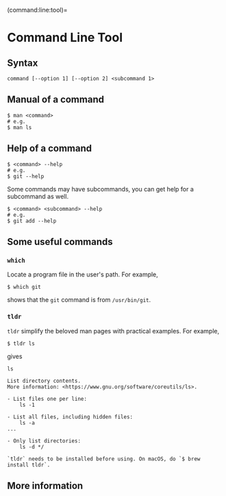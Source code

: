 (command:line:tool)=

# Command Line Tool

## Syntax

```
command [--option 1] [--option 2] <subcommand 1>
```

## Manual of a command

```
$ man <command>
# e.g.
$ man ls
```

## Help of a command

```
$ <command> --help
# e.g.
$ git --help
```

Some commands may have subcommands, you can get help for a subcommand as well.

```
$ <command> <subcommand> --help
# e.g.
$ git add --help
```

## Some useful commands

### `which`

Locate a program file in the user's path. For example,

```
$ which git
```

shows that the `git` command is from `/usr/bin/git`.

### `tldr`

`tldr` simplify the beloved man pages with practical examples. For example,

```
$ tldr ls
```

gives

```
ls

List directory contents.
More information: <https://www.gnu.org/software/coreutils/ls>.

- List files one per line:
    ls -1

- List all files, including hidden files:
    ls -a
...

- Only list directories:
    ls -d */
```

```{note}
`tldr` needs to be installed before using. On macOS, do `$ brew install tldr`.
```

## More information
